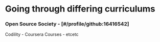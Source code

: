 # **Going through differing curriculums**

### Open Source Society - [#/profile/github:16416542]
Codility -
Coursera Courses - 
etcetc
